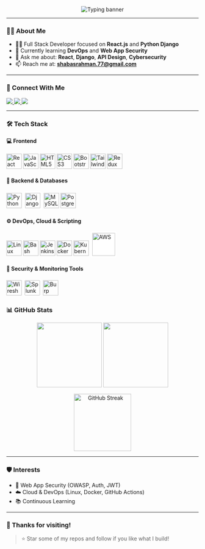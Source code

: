 <!-- Typing Banner -->
<p align="center">
  <img src="https://readme-typing-svg.demolab.com?font=Fira+Code&size=24&pause=1000&color=00E6FF&center=true&vCenter=true&width=600&lines=Hi+%F0%9F%91%8B%2C+I'm+Shabas+Rahman;React.js+%7C+Django+Full-Stack+Developer;Cybersecurity+Enthusiast+%F0%9F%9B%A1%EF%B8%8F;Lifelong+Learner+%F0%9F%93%9A" alt="Typing banner" />
</p>


---

### 👨‍💻 About Me

- 🧑‍💻 Full Stack Developer focused on **React.js** and **Python Django**
- 🌱 Currently learning **DevOps** and **Web App Security**
- 💬 Ask me about: **React**, **Django**, **API Design**, **Cybersecurity**
- 📫 Reach me at: **shabasrahman.77@gmail.com**

---

### 🔗 Connect With Me

<p align="left">
  <a href="https://linkedin.com/in/shabas-rahman" target="_blank">
    <img src="https://img.shields.io/badge/LinkedIn-blue?style=for-the-badge&logo=linkedin" />
  </a>
  <a href="https://instagram.com/shabasrahman_" target="_blank">
    <img src="https://img.shields.io/badge/Instagram-E4405F?style=for-the-badge&logo=instagram&logoColor=white" />
  </a>
  <a href="mailto:shabasrahman.77@gmail.com" target="_blank">
    <img src="https://img.shields.io/badge/Gmail-D14836?style=for-the-badge&logo=gmail&logoColor=white" />
  </a>
</p>

---

### 🛠️ Tech Stack




#### 💻 Frontend
<p>
  <img src="https://cdn.jsdelivr.net/gh/devicons/devicon/icons/react/react-original.svg" width="40" alt="React" />
  <img src="https://cdn.jsdelivr.net/gh/devicons/devicon/icons/javascript/javascript-original.svg" width="40" alt="JavaScript" />
  <img src="https://cdn.jsdelivr.net/gh/devicons/devicon/icons/html5/html5-original.svg" width="40" alt="HTML5" />
  <img src="https://cdn.jsdelivr.net/gh/devicons/devicon/icons/css3/css3-original.svg" width="40" alt="CSS3" />
  <img src="https://cdn.jsdelivr.net/gh/devicons/devicon/icons/bootstrap/bootstrap-original.svg" width="40" alt="Bootstrap" />
  <img src="https://cdn.simpleicons.org/tailwindcss" width="40" alt="Tailwind CSS" />
  <img src="https://cdn.simpleicons.org/redux" width="40" alt="Redux" />
</p>

#### 🧠 Backend & Databases
<p>
  <img src="https://cdn.jsdelivr.net/gh/devicons/devicon/icons/python/python-original.svg" width="40" alt="Python" />
  <img src="https://cdn.jsdelivr.net/gh/devicons/devicon/icons/django/django-plain.svg" width="40" style="background:white; padding:5px; border-radius:6px;" alt="Django" />
  <img src="https://cdn.jsdelivr.net/gh/devicons/devicon/icons/mysql/mysql-original.svg" width="40" alt="MySQL" />
  <img src="https://cdn.jsdelivr.net/gh/devicons/devicon/icons/postgresql/postgresql-original.svg" width="40" alt="PostgreSQL" />
</p>

#### ⚙️ DevOps, Cloud & Scripting
<p>
  <img src="https://cdn.jsdelivr.net/gh/devicons/devicon/icons/linux/linux-original.svg" width="40" alt="Linux" />
  <img src="https://cdn.jsdelivr.net/gh/devicons/devicon/icons/bash/bash-original.svg" width="40" alt="Bash" />
  <img src="https://cdn.jsdelivr.net/gh/devicons/devicon/icons/jenkins/jenkins-original.svg" width="40" alt="Jenkins" />
  <img src="https://cdn.jsdelivr.net/gh/devicons/devicon/icons/docker/docker-original.svg" width="40" alt="Docker" />
  <img src="https://cdn.jsdelivr.net/gh/devicons/devicon/icons/kubernetes/kubernetes-plain.svg" width="40" alt="Kubernetes" />
  <img src="https://upload.wikimedia.org/wikipedia/commons/9/93/Amazon_Web_Services_Logo.svg" width="60" style="background:white; padding:5px; border-radius:6px;" alt="AWS" />
</p>

#### 🔐 Security & Monitoring Tools
<p>
  <img src="https://cdn.simpleicons.org/wireshark" width="40" alt="Wireshark" />
  <img src="https://cdn.simpleicons.org/splunk" width="40" alt="Splunk" style="background:white; padding:4px; border-radius:6px;" />
  <img src="https://cdn.simpleicons.org/portswigger" width="40" alt="Burp Suite (PortSwigger)" />
</p>

### 📊 GitHub Stats

<p align="center">
  <img src="https://github-readme-stats.vercel.app/api?username=shabasrahman7&show_icons=true&theme=default&hide=prs&count_private=true&hide_title=true&custom_title=Shabas's+GitHub+Stats&hide_border=false" height="170"/>
  <img src="https://github-readme-stats.vercel.app/api/top-langs/?username=shabasrahman7&layout=compact&langs_count=6&theme=default&hide_border=false" height="170"/>
</p>

<p align="center">
  <img src="https://github-readme-streak-stats.herokuapp.com/?user=shabasrahman7&theme=default&hide_border=false" alt="GitHub Streak" height="150" />
</p>

---

### 🛡️ Interests

- 🔐 Web App Security (OWASP, Auth, JWT)
- ☁️ Cloud & DevOps (Linux, Docker, GitHub Actions)
- 📚 Continuous Learning

---

### 🙌 Thanks for visiting!

> ⭐️ Star some of my repos and follow if you like what I build!
